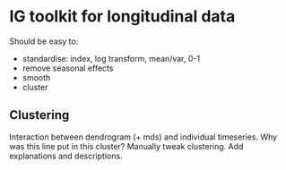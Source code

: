 IG toolkit for longitudinal data
================================

Should be easy to:

  * standardise: index, log transform, mean/var, 0-1
  * remove seasonal effects
  * smooth
  * cluster


Clustering
----------

Interaction between dendrogram (+ mds) and individual timeseries.  Why was this line put in this cluster?  Manually tweak clustering.  Add explanations and descriptions.

